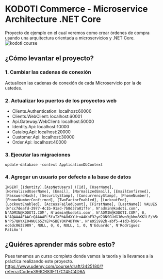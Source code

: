 # KODOTI Commerce - Microservice Architecture .NET Core
Proyecto de ejemplo en el cual veremos como crear órdenes de compra usando una arquitectura orientada a microservicios y .NET Core.
![kodoti course](https://anexsoft.com/storage/app/media/common/kodoti-microservice-architecture.jpg "Curso de Microservicios con .NET Core")

## ¿Cómo levantar el proyecto?
### 1. Cambiar las cadenas de conexión
Actualicen las cadenas de conexión de cada Microservicio por la de ustedes.

### 2. Actualizar los puertos de los proyectos web
* Clients.Authentication: localhost:60000
* Clients.WebClient: localhost:60001
* Api.Gateway.WebClient: localhost:50000
* Identity.Api: localhost:10000
* Catalog.Api: localhost:20000
* Customer.Api: localhost:30000
* Order.Api: localhost:40000

### 3. Ejecutar las migraciones
```
update-database -context ApplicationDbContext
```

### 4. Agregar un usuario por defecto a la base de datos
```
INSERT [Identity].[AspNetUsers] ([Id], [UserName], [NormalizedUserName], [Email], [NormalizedEmail], [EmailConfirmed], [PasswordHash], [SecurityStamp], [ConcurrencyStamp], [PhoneNumber], [PhoneNumberConfirmed], [TwoFactorEnabled], [LockoutEnd], [LockoutEnabled], [AccessFailedCount], [FirstName], [LastName]) VALUES (N'cc7deafd-2977-4c1b-91ad-7b8d37a01ffe', N'admin@kodoti.com', N'ADMIN@KODOTI.COM', N'admin@kodoti.com', N'ADMIN@KODOTI.COM', 0, N'AQAAAAEAACcQAAAAEL5faIXPhAOdXYU+vAAKbF32yd2ONSGUdGJ6wo9jkhm8KKlLF/h5x0zjJbcPKt8WYg==', N'PS7QHYXIO4NUC65ZYEP4SBEYOXP4DTWA', N'e955992b-abf5-41d3-b504-ec6dc0632989', NULL, 0, 0, NULL, 1, 0, N'Eduardo', N'Rodríguez Patiño')
```

## ¿Quiéres aprender más sobre esto?
Pues tenemos un curso completo donde vemos la teoría y la llevamos a la práctica realizando este proyecto.
https://www.udemy.com/course/draft/3425180/?referralCode=396CB83F117C145C4D6A
